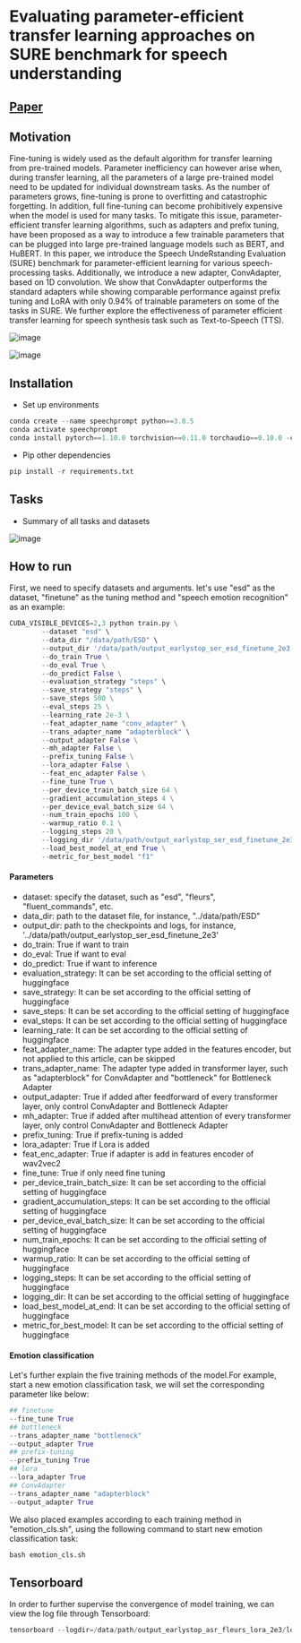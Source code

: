 # Evaluating parameter-efficient transfer learning approaches on SURE benchmark for speech understanding

## [Paper](https://arxiv.org/pdf/2303.03267.pdf)

## Motivation

Fine-tuning is widely used as the default algorithm for transfer learning from pre-trained models. Parameter inefficiency can however arise when, during transfer learning, all the parameters of a large pre-trained model need to be updated for individual downstream tasks. As the number of parameters grows, fine-tuning is prone to overfitting and catastrophic forgetting. In addition, full fine-tuning can become prohibitively expensive when the model is used for many tasks. To mitigate this issue, parameter-efficient transfer learning algorithms, such as adapters and prefix tuning, have been proposed as a way to introduce a few trainable parameters that can be plugged into large pre-trained language models such as BERT, and HuBERT. In this paper, we introduce the Speech UndeRstanding Evaluation (SURE) benchmark for parameter-efficient learning for various speech-processing tasks. Additionally, we introduce a new adapter, ConvAdapter, based on 1D convolution. We show that ConvAdapter outperforms the standard adapters while showing comparable performance against prefix tuning and LoRA with only 0.94% of trainable parameters on some of the tasks in SURE. We further explore the effectiveness of parameter efficient transfer learning for speech synthesis task such as Text-to-Speech (TTS).

![image](https://user-images.githubusercontent.com/35062414/221511052-a6f4c44a-f779-4fca-9142-6ea10254b764.png)

![image](https://user-images.githubusercontent.com/35062414/221511119-27c65410-3086-4509-8927-1ce43efc13af.png)

## Installation
* Set up environments
```python
conda create --name speechprompt python==3.8.5
conda activate speechprompt
conda install pytorch==1.10.0 torchvision==0.11.0 torchaudio==0.10.0 -c pytorch
```
* Pip other dependencies
```python
pip install -r requirements.txt
```

## Tasks

* Summary of all tasks and datasets

![image](https://user-images.githubusercontent.com/35062414/221520253-3fba52bf-ff2f-4a2a-8199-be75d4de3989.png)


## How to run
First, we need to specify datasets and arguments. let's use "esd" as the dataset, "finetune" as the tuning method and "speech emotion recognition" as an example:

```python
CUDA_VISIBLE_DEVICES=2,3 python train.py \
		--dataset "esd" \
		--data_dir "/data/path/ESD" \
		--output_dir '/data/path/output_earlystop_ser_esd_finetune_2e3' \
		--do_train True \
		--do_eval True \
		--do_predict False \
		--evaluation_strategy "steps" \
		--save_strategy "steps" \
		--save_steps 500 \
		--eval_steps 25 \
		--learning_rate 2e-3 \
		--feat_adapter_name "conv_adapter" \
		--trans_adapter_name "adapterblock" \
		--output_adapter False \
		--mh_adapter False \
		--prefix_tuning False \
		--lora_adapter False \
		--feat_enc_adapter False \
		--fine_tune True \
		--per_device_train_batch_size 64 \
		--gradient_accumulation_steps 4 \
		--per_device_eval_batch_size 64 \
		--num_train_epochs 100 \
		--warmup_ratio 0.1 \
		--logging_steps 20 \
		--logging_dir '/data/path/output_earlystop_ser_esd_finetune_2e3/log' \
		--load_best_model_at_end True \
		--metric_for_best_model "f1" 
```

#### Parameters

* dataset: specify the dataset, such as "esd", "fleurs", "fluent_commands", etc.
* data_dir: path to the dataset file, for instance, "../data/path/ESD" 
* output_dir: path to the checkpoints and logs, for instance, '../data/path/output_earlystop_ser_esd_finetune_2e3' 
* do_train: True if want to train 
* do_eval: True if want to eval 
* do_predict: True if want to inference
* evaluation_strategy: It can be set according to the official setting of huggingface
* save_strategy: It can be set according to the official setting of huggingface 
* save_steps: It can be set according to the official setting of huggingface
* eval_steps: It can be set according to the official setting of huggingface
* learning_rate: It can be set according to the official setting of huggingface
* feat_adapter_name: The adapter type added in the features encoder, but not applied to this article, can be skipped 
* trans_adapter_name: The adapter type added in transformer layer, such as "adapterblock" for ConvAdapter and "bottleneck" for Bottleneck Adapter
* output_adapter: True if added after feedforward of every transformer layer, only control ConvAdapter and Bottleneck Adapter
* mh_adapter: True if added after multihead attention of every transformer layer, only control ConvAdapter and Bottleneck Adapter 
* prefix_tuning: True if prefix-tuning is added 
* lora_adapter: True if Lora is added 
* feat_enc_adapter: True if adapter is add in features encoder of wav2vec2 
* fine_tune: True if only need fine tuning 
* per_device_train_batch_size: It can be set according to the official setting of huggingface  
* gradient_accumulation_steps: It can be set according to the official setting of huggingface  
* per_device_eval_batch_size: It can be set according to the official setting of huggingface 
* num_train_epochs: It can be set according to the official setting of huggingface  
* warmup_ratio: It can be set according to the official setting of huggingface  
* logging_steps: It can be set according to the official setting of huggingface  
* logging_dir: It can be set according to the official setting of huggingface 
* load_best_model_at_end: It can be set according to the official setting of huggingface 
* metric_for_best_model: It can be set according to the official setting of huggingface 

#### Emotion classification
Let's further explain the five training methods of the model.For example, start a new emotion classification task, we will set the corresponding parameter like below:
```python
## finetune
--fine_tune True
## bottleneck
--trans_adapter_name "bottleneck"
--output_adapter True
## prefix-tuning
--prefix_tuning True
## lora
--lora_adapter True
## ConvAdapter
--trans_adapter_name "adapterblock"
--output_adapter True
```

We also placed examples according to each training method in "emotion_cls.sh", using the following command to start new emotion classification task:
```python
bash emotion_cls.sh
```

## Tensorboard
In order to further supervise the convergence of model training, we can view the log file through Tensorboard:
```python
tensorboard --logdir=/data/path/output_earlystop_asr_fleurs_lora_2e3/log --bind_all
```

